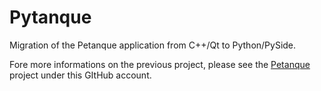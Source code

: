 # Pytanque
Migration of the Petanque application from C++/Qt to Python/PySide.

Fore more informations on the previous project, please see the [Petanque](https://github.com/Mathsoum/Petanque "Petanque project") project under this GItHub account.
